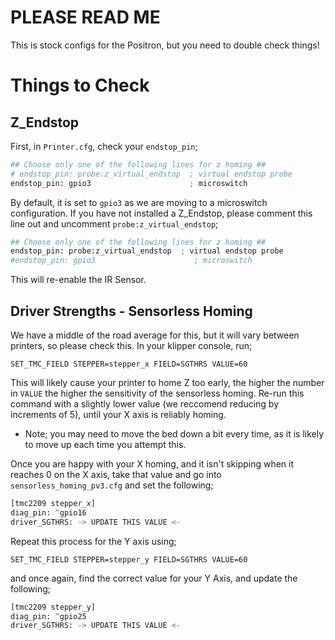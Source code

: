 # PLEASE READ ME
This is stock configs for the Positron, but you need to double check things!

# Things to Check
## Z_Endstop
First, in `Printer.cfg`, check your `endstop_pin`;
```python
## Choose only one of the following lines for z homing ##
# endstop_pin: probe:z_virtual_endstop  ; virtual endstop probe 
endstop_pin: gpio3                      ; microswitch
```
By default, it is set to `gpio3` as we are moving to a microswitch configuration. If you have not installed a Z_Endstop, please comment this line out and uncomment `probe:z_virtual_endstop`;
```python
## Choose only one of the following lines for z homing ##
endstop_pin: probe:z_virtual_endstop  ; virtual endstop probe 
#endstop_pin: gpio3                      ; microswitch
```
This will re-enable the IR Sensor.

## Driver Strengths - Sensorless Homing
We have a middle of the road average for this, but it will vary between printers, so please check this.
In your klipper console, run;

`SET_TMC_FIELD STEPPER=stepper_x FIELD=SGTHRS VALUE=60`

This will likely cause your printer to home Z too early, the higher the number in `VALUE` the higher the sensitivity of the sensorless homing. Re-run this command with a slightly lower value (we reccomend reducing by increments of 5), until your X axis is reliably homing.
- Note; you may need to move the bed down a bit every time, as it is likely to move up each time you attempt this.

Once you are happy with your X homing, and it isn't skipping when it reaches 0 on the X axis, take that value and go into `sensorless_homing_pv3.cfg` and set the following;
```python
[tmc2209 stepper_x]
diag_pin: ^gpio16
driver_SGTHRS: -> UPDATE THIS VALUE <-
```

Repeat this process for the Y axis using;

`SET_TMC_FIELD STEPPER=stepper_y FIELD=SGTHRS VALUE=60`

and once again, find the correct value for your Y Axis, and update the following;
```python
[tmc2209 stepper_y]
diag_pin: ^gpio25
driver_SGTHRS: -> UPDATE THIS VALUE <-
```